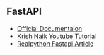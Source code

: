 ## FastAPI
- [Official Documentaion](https://fastapi.tiangolo.com/)
- [Krish Naik Youtube Tutorial](https://www.youtube.com/watch?v=WU65u9d-97c)
- [Realpython Fastapi Article](https://realpython.com/fastapi-python-web-apis/)
